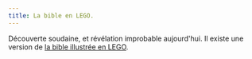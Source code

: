 ```yaml
---
title: La bible en LEGO.
---
```


Découverte soudaine, et révélation improbable aujourd'hui. Il existe une
version de [la bible illustrée en
LEGO](http://www.thebricktestament.com/the_law/).

